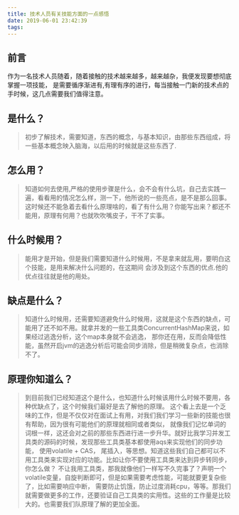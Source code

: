 ```yaml
---
title: 技术人员有关技能方面的一点感悟
date: 2019-06-01 23:42:39
tags:
---
```

## 前言
作为一名技术人员随着，随着接触的技术越来越多，越来越杂，我便发现要想彻底掌握一项技能，
是需要循序渐进有,有理有序的进行，每当接触一门新的技术点的手时候，这几点需要我们值得注意。

## 是什么？
> 初步了解技术，需要知道，东西的概念，与基本知识，由那些东西组成，将一些基本概念映入脑海，以后用的时候就是这些东西了.

## 怎么用？
> 知道如何去使用,严格的使用步骤是什么，会不会有什么坑，自己去实践一遍，看看用的情况怎么样，测一下，他所说的一些亮点，是不是那么回事。
> 这时候还不能急着去看什么原理啥的，看了有什么用？你能写出来？都还不能用，原理有何用？也就吹吹嘴皮子，干不了实事。

## 什么时候用？
> 能用才是开始，但是我们需要知道什么时候用，不是拿来就乱用，要明白这个技能，是用来解决什么问题的，在这期间
> 会涉及到这个东西的优点.他的优点往往就是他的用处。

## 缺点是什么？
> 知道什么时候用，还需要知道避免什么时候用，这就是这个东西的缺点，可能用了还不如不用。就拿并发的一些工具类ConcurrentHashMap来说，如果经过逃逸分析，这个map本身就不会逃逸，
那你还在用，反而会降低性能，虽然开启jvm的逃逸分析后可能会同步消除，但是稍微复杂点，也消除不了。

## 原理你知道么？
> 到目前我们已经知道这个是什么，也知道什么时候该用什么时候不要用，各种优缺点了，这个时候我们最好是去了解他的原理。
> 这个看上去是一个乏味的工作，但是不仅仅对在面试上有用，对我们我们学习一些新的技能也很有帮助，因为很有可能他们的原理就相同或者类似，
就像我们记忆单词的词根一样，这还会对之前的那些东西进行进一步升华。就好比我学习并发工具类的源码的时候，发现那些工具类基本都使用aqs来实现他们的同步功能，
使用volatile + CAS， 尾插入，等思想。知道这些我们自己都可以不用工具类来实现对应的功能。比如让你不要使用工具类来达到异步转同步，你怎么做？
不让我用工具类，那我就像他们一样写不久完事了？声明一个volatile变量，自旋判断即可，但是如果需要考虑性能，可能就要更复杂些了，比如需要响应中断，
需要防止饥饿，防止过度消耗cpu，等等。那我们就需要做更多的工作，还要验证自己工具类的实用性。这些的工作量是比较大的。也需要我们队原理了解的更加全面。
